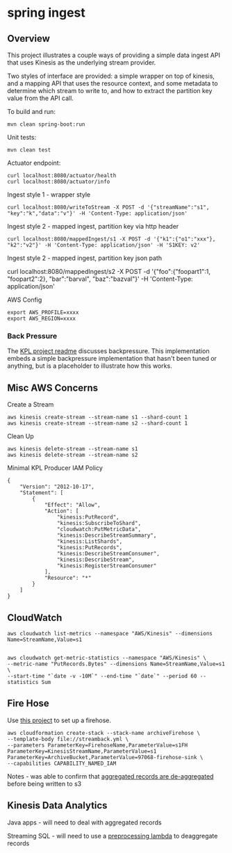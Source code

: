 # spring ingest

## Overview

This project illustrates a couple ways of providing a simple data ingest API 
that uses Kinesis as the underlying stream provider.

Two styles of interface are provided: a simple wrapper on top of kinesis, 
and a mapping API that uses the resource context, and some metadata to determine
which stream to write to, and how to extract the partition key value from the 
API call.

To build and run:

```
mvn clean spring-boot:run
```

Unit tests:

```
mvn clean test
```

Actuator endpoint:

```
curl localhost:8080/actuator/health
curl localhost:8080/actuator/info
```


Ingest style 1 - wrapper style

```
curl localhost:8080/writeToStream -X POST -d '{"streamName":"s1", "key":"k","data":"v"}' -H 'Content-Type: application/json'
```

Ingest style 2 - mapped ingest, partition key via http header

```
curl localhost:8080/mappedIngest/s1 -X POST -d '{"k1":{"o1":"xxx"}, "k2":"v2"}' -H 'Content-Type: application/json' -H 'S1KEY: v2'
```

Ingest style 2 - mapped ingest, partition key json path

curl localhost:8080/mappedIngest/s2 -X POST -d '{"foo":{"foopart1":1, "foopart2":2}, "bar":"barval", "baz":"bazval"}' -H 'Content-Type: application/json'

AWS Config

```
export AWS_PROFILE=xxxx
export AWS_REGION=xxxx
```

### Back Pressure

The [KPL project readme](https://github.com/awslabs/amazon-kinesis-producer) discusses backpressure. This implementation embeds a simple backpressure implementation
that hasn't been tuned or anything, but is a placeholder to illustrate how this works.

## Misc AWS Concerns

Create a Stream

```
aws kinesis create-stream --stream-name s1 --shard-count 1
aws kinesis create-stream --stream-name s2 --shard-count 1
```

Clean Up

```
aws kinesis delete-stream --stream-name s1
aws kinesis delete-stream --stream-name s2
```

Minimal KPL Producer IAM Policy

```console
{
    "Version": "2012-10-17",
    "Statement": [
        {
            "Effect": "Allow",
            "Action": [
                "kinesis:PutRecord",
                "kinesis:SubscribeToShard",
                "cloudwatch:PutMetricData",
                "kinesis:DescribeStreamSummary",
                "kinesis:ListShards",
                "kinesis:PutRecords",
                "kinesis:DescribeStreamConsumer",
                "kinesis:DescribeStream",
                "kinesis:RegisterStreamConsumer"
            ],
            "Resource": "*"
        }
    ]
}
```
## CloudWatch

```
aws cloudwatch list-metrics --namespace "AWS/Kinesis" --dimensions Name=StreamName,Value=s1


aws cloudwatch get-metric-statistics --namespace "AWS/Kinesis" \
--metric-name "PutRecords.Bytes" --dimensions Name=StreamName,Value=s1 \
--start-time "`date -v -10M`" --end-time "`date`" --period 60 --statistics Sum

```

## Fire Hose

Use [this project](https://github.com/d-smith/kinesis-firehose-s3) to set up a firehose.

```
aws cloudformation create-stack --stack-name archiveFirehose \
--template-body file://streamback.yml \
--parameters ParameterKey=FirehoseName,ParameterValue=s1FH ParameterKey=KinesisStreamName,ParameterValue=s1 ParameterKey=ArchiveBucket,ParameterValue=97068-firehose-sink \
--capabilities CAPABILITY_NAMED_IAM
```

Notes - was able to confirm that [aggregated records are de-aggregated](https://docs.aws.amazon.com/streams/latest/dev/kpl-with-firehose.html) before being written to s3

## Kinesis Data Analytics

Java apps - will need to deal with aggregated records

Streaming SQL - will need to use a [preprocessing lambda](https://docs.aws.amazon.com/kinesisanalytics/latest/dev/lambda-preprocessing.html) to deaggregate records